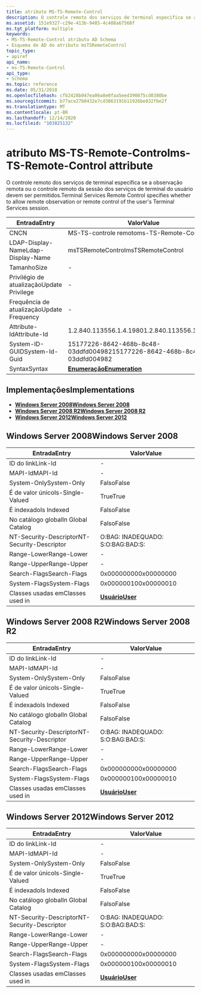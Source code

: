 ```yaml
---
title: atributo MS-TS-Remote-Control
description: O controle remoto dos serviços de terminal especifica se a observação remota ou o controle remoto da sessão dos serviços de terminal do usuário devem ser permitidos.
ms.assetid: 151e9327-c29e-413b-9485-4c408a67560f
ms.tgt_platform: multiple
keywords:
- MS-TS-Remote-Control atributo AD Schema
- Esquema de AD do atributo msTSRemoteControl
topic_type:
- apiref
api_name:
- ms-TS-Remote-Control
api_type:
- Schema
ms.topic: reference
ms.date: 05/31/2018
ms.openlocfilehash: cfb2428b047ea06a8e0faa5eed390875cd0380be
ms.sourcegitcommit: b77ace27b0432e7cd3863191b11926be032fbe2f
ms.translationtype: MT
ms.contentlocale: pt-BR
ms.lasthandoff: 12/14/2020
ms.locfileid: "103825132"
---
```

# <a name="ms-ts-remote-control-attribute"></a><span data-ttu-id="18db5-105">atributo MS-TS-Remote-Control</span><span class="sxs-lookup"><span data-stu-id="18db5-105">ms-TS-Remote-Control attribute</span></span>

<span data-ttu-id="18db5-106">O controle remoto dos serviços de terminal especifica se a observação remota ou o controle remoto da sessão dos serviços de terminal do usuário devem ser permitidos.</span><span class="sxs-lookup"><span data-stu-id="18db5-106">Terminal Services Remote Control specifies whether to allow remote observation or remote control of the user's Terminal Services session.</span></span>



| <span data-ttu-id="18db5-107">Entrada</span><span class="sxs-lookup"><span data-stu-id="18db5-107">Entry</span></span> | <span data-ttu-id="18db5-108">Valor</span><span class="sxs-lookup"><span data-stu-id="18db5-108">Value</span></span> |
|-------------------|--------------------------------------|
| <span data-ttu-id="18db5-109">CN</span><span class="sxs-lookup"><span data-stu-id="18db5-109">CN</span></span>                | <span data-ttu-id="18db5-110">MS-TS-controle remoto</span><span class="sxs-lookup"><span data-stu-id="18db5-110">ms-TS-Remote-Control</span></span>                 |
| <span data-ttu-id="18db5-111">LDAP-Display-Name</span><span class="sxs-lookup"><span data-stu-id="18db5-111">Ldap-Display-Name</span></span> | <span data-ttu-id="18db5-112">msTSRemoteControl</span><span class="sxs-lookup"><span data-stu-id="18db5-112">msTSRemoteControl</span></span>                    |
| <span data-ttu-id="18db5-113">Tamanho</span><span class="sxs-lookup"><span data-stu-id="18db5-113">Size</span></span>              | \-                                   |
| <span data-ttu-id="18db5-114">Privilégio de atualização</span><span class="sxs-lookup"><span data-stu-id="18db5-114">Update Privilege</span></span>  | \-                                   |
| <span data-ttu-id="18db5-115">Frequência de atualização</span><span class="sxs-lookup"><span data-stu-id="18db5-115">Update Frequency</span></span>  | \-                                   |
| <span data-ttu-id="18db5-116">Attribute-Id</span><span class="sxs-lookup"><span data-stu-id="18db5-116">Attribute-Id</span></span>      | <span data-ttu-id="18db5-117">1.2.840.113556.1.4.1980</span><span class="sxs-lookup"><span data-stu-id="18db5-117">1.2.840.113556.1.4.1980</span></span>              |
| <span data-ttu-id="18db5-118">System-ID-GUID</span><span class="sxs-lookup"><span data-stu-id="18db5-118">System-Id-Guid</span></span>    | <span data-ttu-id="18db5-119">15177226-8642-468b-8c48-03ddfd004982</span><span class="sxs-lookup"><span data-stu-id="18db5-119">15177226-8642-468b-8c48-03ddfd004982</span></span> |
| <span data-ttu-id="18db5-120">Syntax</span><span class="sxs-lookup"><span data-stu-id="18db5-120">Syntax</span></span>            | [<span data-ttu-id="18db5-121">**Enumeração**</span><span class="sxs-lookup"><span data-stu-id="18db5-121">**Enumeration**</span></span>](s-enumeration.md) |



## <a name="implementations"></a><span data-ttu-id="18db5-122">Implementações</span><span class="sxs-lookup"><span data-stu-id="18db5-122">Implementations</span></span>

-   [<span data-ttu-id="18db5-123">**Windows Server 2008**</span><span class="sxs-lookup"><span data-stu-id="18db5-123">**Windows Server 2008**</span></span>](#windows-server-2008)
-   [<span data-ttu-id="18db5-124">**Windows Server 2008 R2**</span><span class="sxs-lookup"><span data-stu-id="18db5-124">**Windows Server 2008 R2**</span></span>](#windows-server-2008-r2)
-   [<span data-ttu-id="18db5-125">**Windows Server 2012**</span><span class="sxs-lookup"><span data-stu-id="18db5-125">**Windows Server 2012**</span></span>](#windows-server-2012)

## <a name="windows-server-2008"></a><span data-ttu-id="18db5-126">Windows Server 2008</span><span class="sxs-lookup"><span data-stu-id="18db5-126">Windows Server 2008</span></span>



| <span data-ttu-id="18db5-127">Entrada</span><span class="sxs-lookup"><span data-stu-id="18db5-127">Entry</span></span> | <span data-ttu-id="18db5-128">Valor</span><span class="sxs-lookup"><span data-stu-id="18db5-128">Value</span></span> |
|------------------------|-----------------------------------|
| <span data-ttu-id="18db5-129">ID do link</span><span class="sxs-lookup"><span data-stu-id="18db5-129">Link-Id</span></span>                | \-                                |
| <span data-ttu-id="18db5-130">MAPI-Id</span><span class="sxs-lookup"><span data-stu-id="18db5-130">MAPI-Id</span></span>                | \-                                |
| <span data-ttu-id="18db5-131">System-Only</span><span class="sxs-lookup"><span data-stu-id="18db5-131">System-Only</span></span>            | <span data-ttu-id="18db5-132">Falso</span><span class="sxs-lookup"><span data-stu-id="18db5-132">False</span></span>                             |
| <span data-ttu-id="18db5-133">É de valor único</span><span class="sxs-lookup"><span data-stu-id="18db5-133">Is-Single-Valued</span></span>       | <span data-ttu-id="18db5-134">True</span><span class="sxs-lookup"><span data-stu-id="18db5-134">True</span></span>                              |
| <span data-ttu-id="18db5-135">É indexado</span><span class="sxs-lookup"><span data-stu-id="18db5-135">Is Indexed</span></span>             | <span data-ttu-id="18db5-136">Falso</span><span class="sxs-lookup"><span data-stu-id="18db5-136">False</span></span>                             |
| <span data-ttu-id="18db5-137">No catálogo global</span><span class="sxs-lookup"><span data-stu-id="18db5-137">In Global Catalog</span></span>      | <span data-ttu-id="18db5-138">Falso</span><span class="sxs-lookup"><span data-stu-id="18db5-138">False</span></span>                             |
| <span data-ttu-id="18db5-139">NT-Security-Descriptor</span><span class="sxs-lookup"><span data-stu-id="18db5-139">NT-Security-Descriptor</span></span> | <span data-ttu-id="18db5-140">O:BAG: INADEQUADO: S:</span><span class="sxs-lookup"><span data-stu-id="18db5-140">O:BAG:BAD:S:</span></span>                      |
| <span data-ttu-id="18db5-141">Range-Lower</span><span class="sxs-lookup"><span data-stu-id="18db5-141">Range-Lower</span></span>            | \-                                |
| <span data-ttu-id="18db5-142">Range-Upper</span><span class="sxs-lookup"><span data-stu-id="18db5-142">Range-Upper</span></span>            | \-                                |
| <span data-ttu-id="18db5-143">Search-Flags</span><span class="sxs-lookup"><span data-stu-id="18db5-143">Search-Flags</span></span>           | <span data-ttu-id="18db5-144">0x00000000</span><span class="sxs-lookup"><span data-stu-id="18db5-144">0x00000000</span></span>                        |
| <span data-ttu-id="18db5-145">System-Flags</span><span class="sxs-lookup"><span data-stu-id="18db5-145">System-Flags</span></span>           | <span data-ttu-id="18db5-146">0x00000010</span><span class="sxs-lookup"><span data-stu-id="18db5-146">0x00000010</span></span>                        |
| <span data-ttu-id="18db5-147">Classes usadas em</span><span class="sxs-lookup"><span data-stu-id="18db5-147">Classes used in</span></span>        | [<span data-ttu-id="18db5-148">**Usuário**</span><span class="sxs-lookup"><span data-stu-id="18db5-148">**User**</span></span>](c-user.md)<br/> |



## <a name="windows-server-2008-r2"></a><span data-ttu-id="18db5-149">Windows Server 2008 R2</span><span class="sxs-lookup"><span data-stu-id="18db5-149">Windows Server 2008 R2</span></span>



| <span data-ttu-id="18db5-150">Entrada</span><span class="sxs-lookup"><span data-stu-id="18db5-150">Entry</span></span> | <span data-ttu-id="18db5-151">Valor</span><span class="sxs-lookup"><span data-stu-id="18db5-151">Value</span></span> |
|------------------------|-----------------------------------|
| <span data-ttu-id="18db5-152">ID do link</span><span class="sxs-lookup"><span data-stu-id="18db5-152">Link-Id</span></span>                | \-                                |
| <span data-ttu-id="18db5-153">MAPI-Id</span><span class="sxs-lookup"><span data-stu-id="18db5-153">MAPI-Id</span></span>                | \-                                |
| <span data-ttu-id="18db5-154">System-Only</span><span class="sxs-lookup"><span data-stu-id="18db5-154">System-Only</span></span>            | <span data-ttu-id="18db5-155">Falso</span><span class="sxs-lookup"><span data-stu-id="18db5-155">False</span></span>                             |
| <span data-ttu-id="18db5-156">É de valor único</span><span class="sxs-lookup"><span data-stu-id="18db5-156">Is-Single-Valued</span></span>       | <span data-ttu-id="18db5-157">True</span><span class="sxs-lookup"><span data-stu-id="18db5-157">True</span></span>                              |
| <span data-ttu-id="18db5-158">É indexado</span><span class="sxs-lookup"><span data-stu-id="18db5-158">Is Indexed</span></span>             | <span data-ttu-id="18db5-159">Falso</span><span class="sxs-lookup"><span data-stu-id="18db5-159">False</span></span>                             |
| <span data-ttu-id="18db5-160">No catálogo global</span><span class="sxs-lookup"><span data-stu-id="18db5-160">In Global Catalog</span></span>      | <span data-ttu-id="18db5-161">Falso</span><span class="sxs-lookup"><span data-stu-id="18db5-161">False</span></span>                             |
| <span data-ttu-id="18db5-162">NT-Security-Descriptor</span><span class="sxs-lookup"><span data-stu-id="18db5-162">NT-Security-Descriptor</span></span> | <span data-ttu-id="18db5-163">O:BAG: INADEQUADO: S:</span><span class="sxs-lookup"><span data-stu-id="18db5-163">O:BAG:BAD:S:</span></span>                      |
| <span data-ttu-id="18db5-164">Range-Lower</span><span class="sxs-lookup"><span data-stu-id="18db5-164">Range-Lower</span></span>            | \-                                |
| <span data-ttu-id="18db5-165">Range-Upper</span><span class="sxs-lookup"><span data-stu-id="18db5-165">Range-Upper</span></span>            | \-                                |
| <span data-ttu-id="18db5-166">Search-Flags</span><span class="sxs-lookup"><span data-stu-id="18db5-166">Search-Flags</span></span>           | <span data-ttu-id="18db5-167">0x00000000</span><span class="sxs-lookup"><span data-stu-id="18db5-167">0x00000000</span></span>                        |
| <span data-ttu-id="18db5-168">System-Flags</span><span class="sxs-lookup"><span data-stu-id="18db5-168">System-Flags</span></span>           | <span data-ttu-id="18db5-169">0x00000010</span><span class="sxs-lookup"><span data-stu-id="18db5-169">0x00000010</span></span>                        |
| <span data-ttu-id="18db5-170">Classes usadas em</span><span class="sxs-lookup"><span data-stu-id="18db5-170">Classes used in</span></span>        | [<span data-ttu-id="18db5-171">**Usuário**</span><span class="sxs-lookup"><span data-stu-id="18db5-171">**User**</span></span>](c-user.md)<br/> |



## <a name="windows-server-2012"></a><span data-ttu-id="18db5-172">Windows Server 2012</span><span class="sxs-lookup"><span data-stu-id="18db5-172">Windows Server 2012</span></span>



| <span data-ttu-id="18db5-173">Entrada</span><span class="sxs-lookup"><span data-stu-id="18db5-173">Entry</span></span> | <span data-ttu-id="18db5-174">Valor</span><span class="sxs-lookup"><span data-stu-id="18db5-174">Value</span></span> |
|------------------------|-----------------------------------|
| <span data-ttu-id="18db5-175">ID do link</span><span class="sxs-lookup"><span data-stu-id="18db5-175">Link-Id</span></span>                | \-                                |
| <span data-ttu-id="18db5-176">MAPI-Id</span><span class="sxs-lookup"><span data-stu-id="18db5-176">MAPI-Id</span></span>                | \-                                |
| <span data-ttu-id="18db5-177">System-Only</span><span class="sxs-lookup"><span data-stu-id="18db5-177">System-Only</span></span>            | <span data-ttu-id="18db5-178">Falso</span><span class="sxs-lookup"><span data-stu-id="18db5-178">False</span></span>                             |
| <span data-ttu-id="18db5-179">É de valor único</span><span class="sxs-lookup"><span data-stu-id="18db5-179">Is-Single-Valued</span></span>       | <span data-ttu-id="18db5-180">True</span><span class="sxs-lookup"><span data-stu-id="18db5-180">True</span></span>                              |
| <span data-ttu-id="18db5-181">É indexado</span><span class="sxs-lookup"><span data-stu-id="18db5-181">Is Indexed</span></span>             | <span data-ttu-id="18db5-182">Falso</span><span class="sxs-lookup"><span data-stu-id="18db5-182">False</span></span>                             |
| <span data-ttu-id="18db5-183">No catálogo global</span><span class="sxs-lookup"><span data-stu-id="18db5-183">In Global Catalog</span></span>      | <span data-ttu-id="18db5-184">Falso</span><span class="sxs-lookup"><span data-stu-id="18db5-184">False</span></span>                             |
| <span data-ttu-id="18db5-185">NT-Security-Descriptor</span><span class="sxs-lookup"><span data-stu-id="18db5-185">NT-Security-Descriptor</span></span> | <span data-ttu-id="18db5-186">O:BAG: INADEQUADO: S:</span><span class="sxs-lookup"><span data-stu-id="18db5-186">O:BAG:BAD:S:</span></span>                      |
| <span data-ttu-id="18db5-187">Range-Lower</span><span class="sxs-lookup"><span data-stu-id="18db5-187">Range-Lower</span></span>            | \-                                |
| <span data-ttu-id="18db5-188">Range-Upper</span><span class="sxs-lookup"><span data-stu-id="18db5-188">Range-Upper</span></span>            | \-                                |
| <span data-ttu-id="18db5-189">Search-Flags</span><span class="sxs-lookup"><span data-stu-id="18db5-189">Search-Flags</span></span>           | <span data-ttu-id="18db5-190">0x00000000</span><span class="sxs-lookup"><span data-stu-id="18db5-190">0x00000000</span></span>                        |
| <span data-ttu-id="18db5-191">System-Flags</span><span class="sxs-lookup"><span data-stu-id="18db5-191">System-Flags</span></span>           | <span data-ttu-id="18db5-192">0x00000010</span><span class="sxs-lookup"><span data-stu-id="18db5-192">0x00000010</span></span>                        |
| <span data-ttu-id="18db5-193">Classes usadas em</span><span class="sxs-lookup"><span data-stu-id="18db5-193">Classes used in</span></span>        | [<span data-ttu-id="18db5-194">**Usuário**</span><span class="sxs-lookup"><span data-stu-id="18db5-194">**User**</span></span>](c-user.md)<br/> |



 

 






